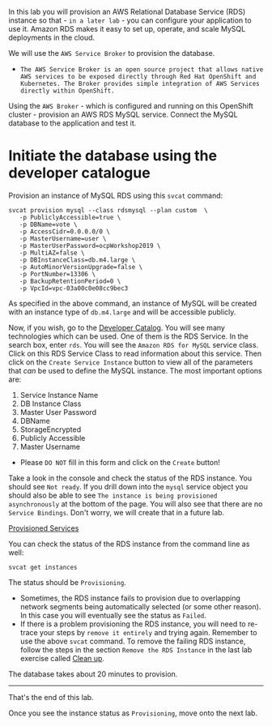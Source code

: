 In this lab you will provision an AWS Relational Database Service (RDS) instance so that - ``in a later lab`` - you can configure your application to use it.  Amazon RDS makes it easy to set up, operate, and scale MySQL deployments in the cloud. 

We will use the ``AWS Service Broker`` to provision the database.

- ``The AWS Service Broker is an open source project that allows native AWS services to be exposed directly through Red Hat OpenShift and Kubernetes. The Broker provides simple integration of AWS Services directly within OpenShift.``

Using the ``AWS Broker`` - which is configured and running on this OpenShift cluster - provision an AWS RDS MySQL service.  Connect the MySQL database to the application and test it. 

# Initiate the database using the developer catalogue 

Provision an instance of MySQL RDS using this ``svcat`` command: 

```execute
svcat provision mysql --class rdsmysql --plan custom  \
   -p PubliclyAccessible=true \
   -p DBName=vote \
   -p AccessCidr=0.0.0.0/0 \
   -p MasterUsername=user \
   -p MasterUserPassword=ocpWorkshop2019 \
   -p MultiAZ=false \
   -p DBInstanceClass=db.m4.large \
   -p AutoMinorVersionUpgrade=false \
   -p PortNumber=13306 \
   -p BackupRetentionPeriod=0 \
   -p VpcId=vpc-03a00c0e08cc9bec3 
```

As specified in the above command, an instance of MySQL will be created with an instance type of ``db.m4.large`` and will be accessible publicly. 

Now, if you wish, go to the [Developer Catalog](%console_url%/catalog/ns/%project_namespace%). You will see many technologies which can be used.  One of them is the RDS Service.  In the search box, enter ``rds``.  You will see the ``Amazon RDS for MySQL`` service class.  Click on this RDS Service Class to read information about this service.  Then click on the ``Create Service Instance``  button to view all of the parameters that _can_ be used to define the MySQL instance.  The most important options are:

1. Service Instance Name
1. DB Instance Class
1. Master User Password
1. DBName
1. StorageEncrypted 
1. Publicly Accessible
1. Master Username

 - Please ``DO NOT`` fill in this form and click on the ``Create`` button!  

Take a look in the console and check the status of the RDS instance.  You should see ``Not ready``.  If you drill down into the ``mysql`` service object you should also be able to see ``The instance is being provisioned asynchronously`` at the bottom of the page.   You will also see that there are no ``Service Bindings``. Don't worry, we will create that in a future lab.  

[Provisioned Services](%console_url%/provisionedservices/ns/%project_namespace%/)

You can check the status of the RDS instance from the command line as well:

```execute
svcat get instances
```

The status should be ``Provisioning``. 

 - Sometimes, the RDS instance fails to provision due to overlapping network segments being automatically selected (or some other reason).  In this case you will eventually see the status as ``Failed``.  
 - If there is a problem provisioning the RDS instance, you will need to re-trace your steps by `remove it entirely` and trying again.  Remember to use the above `svcat` command.  To remove the failing RDS instance, follow the steps in the section ``Remove the RDS Instance`` in the last lab exercise called [Clean up](90-clean-up).  

The database takes about 20 minutes to provision. 

---
That's the end of this lab.

Once you see the instance status as `Provisioning`, move onto the next lab.
